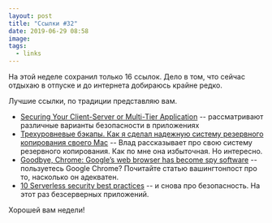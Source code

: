 ```yaml
---
layout: post
title: "Ссылки #32"
date: 2019-06-29 08:58
image:
tags:
  - links
---
```

На этой неделе сохранил только 16 ссылок. Дело в том, что сейчас отдыхаю в отпуске и до интернета добираюсь крайне редко. 

Лучшие ссылки, по традиции представляю вам. 

* [Securing Your Client-Server or Multi-Tier Application](https://www.secureblackbox.com/kb/articles/Securing-client-server-app.rst) -- рассматривают различные варианты безопасности в приложениях
* [Трехуровневые бэкапы. Как я сделал надежную систему резервного копирования своего Mac](https://macosworld.ru/backup-strategy-for-mac/) -- Влад рассказывает про свою систему резервного копирования. Как по мне она избыточная. Но интересно.
* [Goodbye, Chrome: Google’s web browser has become spy software](https://www.washingtonpost.com/technology/2019/06/21/google-chrome-has-become-surveillance-software-its-time-switch/) -- пользуетесь Google Chrome? Почитайте статью вашингтонпост про то, насколько он адекватен.
* [10 Serverless security best practices](https://snyk.io/blog/10-serverless-security-best-practices/) -- и снова про безопасность. На этот раз безсерверных приложений. 

Хорошей вам недели!